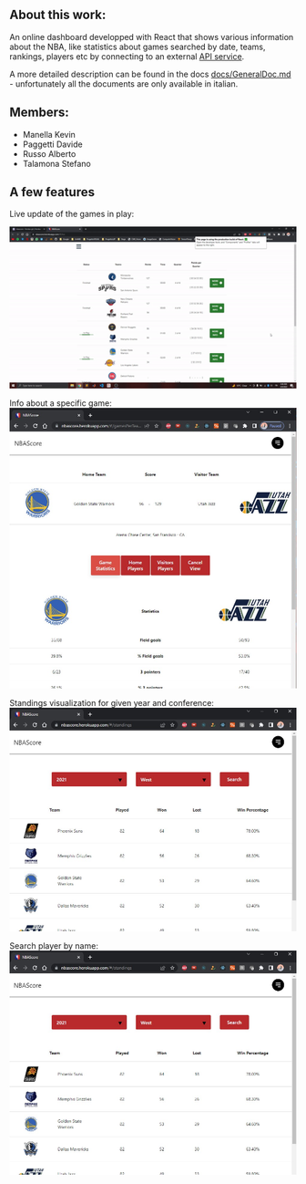 ## About this work:

An online dashboard developped with React that shows various information about the NBA, like statistics about games searched by date, teams, rankings, players etc by connecting to an external [API service](https://rapidapi.com/api-sports/api/api-nba). 

A more detailed description can be found in the docs [docs/GeneralDoc.md](https://github.com/SteTala97/NBAScore/blob/main/docs/GeneralDoc.md) - unfortunately all the documents are only available in italian.


## Members:
- Manella Kevin
- Paggetti Davide
- Russo Alberto
- Talamona Stefano


## A few features
Live update of the games in play:

![](https://github.com/SteTala97/NBAScore/blob/main/demo/live_update.gif)

Info about a specific game:
![](https://github.com/SteTala97/NBAScore/blob/main/demo/game_info.jpg)

Standings visualization for given year and conference:
![](https://github.com/SteTala97/NBAScore/blob/main/demo/standings.jpg)

Search player by name:
![](https://github.com/SteTala97/NBAScore/blob/main/demo/standings.jpg)
